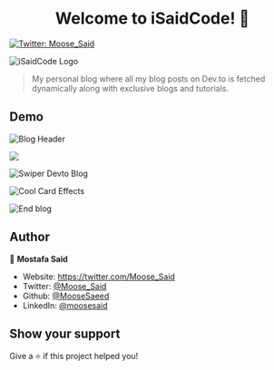 <h1 align="center">Welcome to iSaidCode! 👋</h1>
<p>
  <a href="https://twitter.com/Moose_Said" target="_blank">
    <img alt="Twitter: Moose_Said" src="https://img.shields.io/twitter/follow/Moose\_Said.svg?style=social" />
  </a>
</p>

![iSaidCode Logo](https://dev-to-uploads.s3.amazonaws.com/uploads/articles/kwh0rb5808ly2z48k8cx.gif)

> My personal blog where all my blog posts on Dev.to is fetched dynamically along with exclusive blogs and tutorials.

## Demo

![Blog Header](https://dev-to-uploads.s3.amazonaws.com/uploads/articles/g6ic3eom0snhvgmuqy6j.gif)

<img src="https://dev-to-uploads.s3.amazonaws.com/uploads/articles/ae2fq0o4jwbuypltt7dh.gif" />

![Swiper Devto Blog]()

![Cool Card Effects](https://media.giphy.com/media/PJobkttQjyORpDNtyh/giphy-downsized-large.gif)

![End blog](https://dev-to-uploads.s3.amazonaws.com/uploads/articles/ig9muj3vaz4fm9abfy38.gif)

## Author

👤 **Mostafa Said**

-   Website: https://twitter.com/Moose_Said
-   Twitter: [@Moose_Said](https://twitter.com/Moose_Said)
-   Github: [@MooseSaeed](https://github.com/MooseSaeed)
-   LinkedIn: [@moosesaid](https://linkedin.com/in/moosesaid)

## Show your support

Give a ⭐️ if this project helped you!
